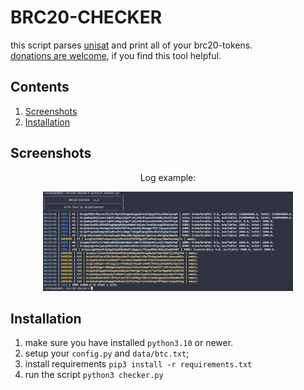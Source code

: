 # BRC20-CHECKER

this script parses [unisat](https://unisat.io/market) and print all of your brc20-tokens.<br>
[donations are welcome](https://cyberomanov.tech/WTF_donate), if you find this tool helpful.

## Contents
1. [Screenshots](https://github.com/cyberomanov/brc20-checker#screenshots)
2. [Installation](https://github.com/cyberomanov/brc20-checker#installation)

## Screenshots
<p align="center">Log example:</p>
<p align="center">
<img width="400" alt="image" src="./assets/log.png">
</p>

## Installation
1. make sure you have installed `python3.10` or newer.
2. setup your `config.py` and `data/btc.txt`;
3. install requirements `pip3 install -r requirements.txt`
4. run the script `python3 checker.py`